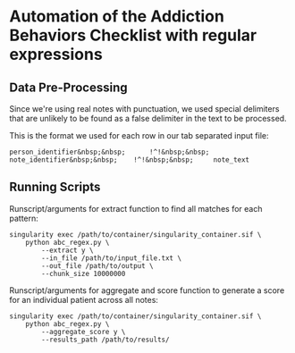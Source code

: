 # Automation of the Addiction Behaviors Checklist with regular expressions  

## Data Pre-Processing  
Since we're using real notes with punctuation, we used special delimiters that are unlikely to be found as a false delimiter in the text to be processed.

This is the format we used for each row in our tab separated input file:
```
person_identifier&nbsp;&nbsp;      !^!&nbsp;&nbsp;     note_identifier&nbsp;&nbsp;    !^!&nbsp;&nbsp;     note_text
```

## Running Scripts  
Runscript/arguments for extract function to find all matches for each pattern:
```
singularity exec /path/to/container/singularity_container.sif \
    python abc_regex.py \
        --extract y \
        --in_file /path/to/input_file.txt \
        --out_file /path/to/output \
        --chunk_size 10000000
```

Runscript/arguments for aggregate and score function to generate a score for an individual patient across all notes:
```
singularity exec /path/to/container/singularity_container.sif \
    python abc_regex.py \
        --aggregate_score y \
        --results_path /path/to/results/
```





